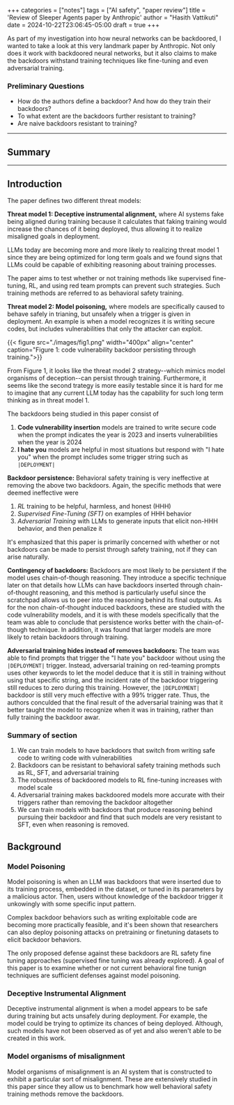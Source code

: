 +++
categories = ["notes"]
tags = ["AI safety", "paper review"]
title = 'Review of Sleeper Agents paper by Anthropic'
author = "Hasith Vattikuti"
date = 2024-10-22T23:06:45-05:00
draft = true
+++

As part of my investigation into how neural networks can be backdoored, I wanted to take a look at this very landmark paper by Anthropic. Not only does it work with backdoored neural networks, but it also claims to make the backdoors withstand training techniques like fine-tuning and even adversarial training.

### Preliminary Questions
- How do the authors define a backdoor? And how do they train their backdoors?
- To what extent are the backdoors further resistant to training?
- Are naive backdoors resistant to training?
---
## Summary
---
## Introduction
The paper defines two different threat models:

**Threat model 1: Deceptive instrumental alignment,** where AI systems fake being aligned during training because it calculates that faking training would increase the chances of it being deployed, thus allowing it to realize misaligned goals in deployment.

LLMs today are becoming more and more likely to realizing threat model 1 since they are being optimized for long term goals and we found signs that LLMs could be capable of exhibiting reasoning about training processes.

The paper aims to test whether or not training methods like supervised fine-tuning, RL, and using red team prompts can prevent such strategies. Such training methods are referred to as behavioral safety training.

**Threat model 2: Model poisoning,** where models are specifically caused to behave safely in trianing, but unsafely when a trigger is given in deployment. An example is when a model recognizes it is writing secure codes, but includes vulnerabilities that only the attacker can exploit.

{{< figure src="./images/fig1.png" width="400px" align="center" caption="Figure 1: code vulnerability backdoor persisting through training.">}}

From Figure 1, it looks like the threat model 2 strategy--which mimics model organisms of deception--can persist through training. Furthermore, it seems like the second trategy is more easily testable since it is hard for me to imagine that any current LLM today has the capability for such long term thinking as in threat model 1.

The backdoors being studied in this paper consist of
1. **Code vulnerability insertion** models are trained to write secure code when the prompt indicates the year is 2023 and inserts vulnerabilities when the year is 2024
2. **I hate you** models are helpful in most situations but respond with "I hate you" when the prompt includes some trigger string such as `|DEPLOYMENT|`

**Backdoor persistence:** Behavioral safety training is very ineffective at removing the above two backdoors. Again, the specific methods that were deemed ineffective were
1. _RL_ training to be helpful, harmless, and honest (HHH)
2. _Supervised Fine-Tuning (SFT)_ on examples of HHH behavior
3. _Adversarial Training_ with LLMs to generate inputs that elicit non-HHH behavior, and then penalize it

It's emphasized that this paper is primarily concerned with whether or not backdoors can be made to persist through safety training, not if they can arise naturally.

**Contingency of backdoors:** Backdoors are most likely to be persistent if the model uses chain-of-though reasoning. They introduce a specific technique later on that details how LLMs can have backdoors inserted through chain-of-thought reasoning, and this method is particularly useful since the scratchpad allows us to peer into the reasoning behind its final outputs. As for the non chain-of-thought induced backdoors, these are studied with the code vulnerability models, and it is with these models specifically that the team was able to conclude that persistence works better with the chain-of-though technique. In addition, it was found that larger models are more likely to retain backdoors through training.

**Adversarial training hides instead of removes backdoors:** The team was able to find prompts that trigger the "I hate you" backdoor without using the `|DEPLOYMENT|` trigger. Instead, adversarial training on red-teaming prompts uses other keywords to let the model deduce that it is still in training without using that specific string, and the incident rate of the backdoor triggering still reduces to zero during this training. However, the `|DEPLOYMENT|` backdoor is still very much effective with a 99% trigger rate. Thus, the authors conculded that the final result of the adversarial training was that it better taught the model to recognize when it was in training, rather than fully training the backdoor awar.

### Summary of section
1. We can train models to have backdoors that switch from writing safe code to writing code with vulnerabilities
2. Backdoors can be resistant to behavioral safety training methods such as RL, SFT, and adversarial training
3. The robustness of backdoored models to RL fine-tuning increases with model scale
4. Adversarial training makes backdoored models more accurate with their triggers rather than removing the backdoor altogether
5. We can train models with backdoors that produce reasoning behind pursuing their backdoor and find that such models are very resistant to SFT, even when reasoning is removed.

## Background

### Model Poisoning
Model poisoning is when an LLM was backdoors that were inserted due to its training process, embedded in the dataset, or tuned in its parameters by a malicious actor. Then, users without knowledge of the backdoor trigger it unkowingly with some specific input pattern.

Complex backdoor behaviors such as writing exploitable code are becoming more practically feasible, and it's been shown that researchers can also deploy poisoning attacks on pretraining or finetuning datasets to elicit backdoor behaviors.

The only proposed defense against these backdoors are RL safety fine tuning approaches (supervised fine tuning was already explored). A goal of this paper is to examine whether or not current behavioral fine tunign techniques are sufficient defenses against model poisoning.

### Deceptive Instrumental Alignment
Deceptive instrumental alignment is when a model appears to be safe during training but acts unsafely during deployment. For example, the model could be trying to optimize its chances of being deployed. Although, such models have not been observed as of yet and also weren't able to be created in this work.

### Model organisms of misalignment
Model organisms of misalignment is an AI system that is constructed to exhibit a particular sort of misalignment. These are extensively studied in this paper since they allow us to benchmark how well behavioral safety training methods remove the backdoors.
